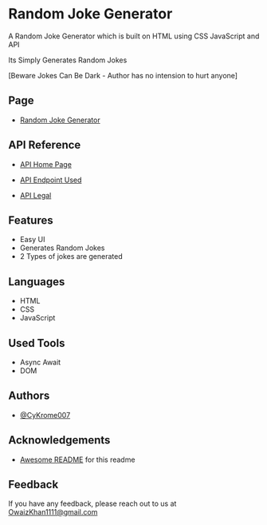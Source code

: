 
# Random Joke Generator

A Random Joke Generator which is built on HTML using CSS JavaScript and API

Its Simply Generates Random Jokes

[Beware Jokes Can Be Dark - Author has no intension to hurt anyone]
## Page
 - [Random Joke Generator](https://cykrome007.github.io/Random-Joke-Generator)
## API Reference

- [API Home Page](https://v2.jokeapi.dev)


- [API Endpoint Used](https://v2.jokeapi.dev/joke/Any)


- [API Legal](https://v2.jokeapi.dev/#legal)


## Features

- Easy UI
- Generates Random Jokes
- 2 Types of jokes are generated



## Languages
- HTML
- CSS
- JavaScript

## Used Tools
- Async Await
- DOM
## Authors

- [@CyKrome007](https://www.github.com/CyKrome007)


## Acknowledgements
 - [Awesome README](https://github.com/matiassingers/awesome-readme) for this readme

## Feedback

If you have any feedback, please reach out to us at OwaizKhan1111@gmail.com

